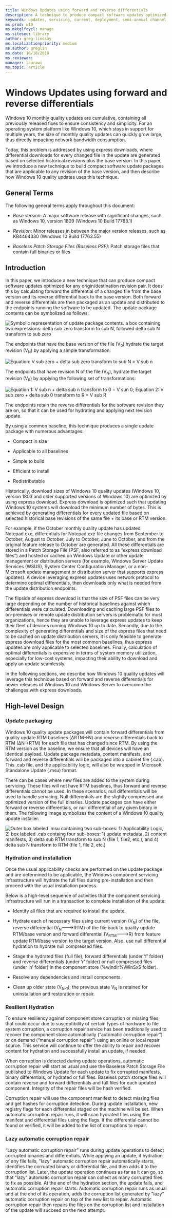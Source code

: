 ```yaml
---
title: Windows Updates using forward and reverse differentials
description: A technique to produce compact software updates optimized for any origin and destination revision pair
keywords: updates, servicing, current, deployment, semi-annual channel, feature, quality, rings, insider, tools
ms.prod: w10
ms.mktglfcycl: manage
ms.sitesec: library
author: greg-lindsay
ms.localizationpriority: medium
ms.author: greglin
ms.date: 10/18/2018
ms.reviewer: 
manager: laurawi
ms.topic: article
---
```


# Windows Updates using forward and reverse differentials


Windows 10 monthly quality updates are cumulative, containing all previously
released fixes to ensure consistency and simplicity. For an operating system
platform like Windows 10, which stays in support for multiple years, the size of
monthly quality updates can quickly grow large, thus directly impacting network
bandwidth consumption.

Today, this problem is addressed by using express downloads, where differential
downloads for every changed file in the update are generated based on selected
historical revisions plus the base version. In this paper, we introduce a new
technique to build compact software update packages that are applicable to any
revision of the base version, and then describe how Windows 10 quality updates
uses this technique.

## General Terms

The following general terms apply throughout this document:

-   *Base version*: A major software release with significant changes, such as
    Windows 10, version 1809 (Windows 10 Build 17763.1)

-   *Revision*: Minor releases in between the major version releases, such as
    KB4464330 (Windows 10 Build 17763.55)

-   *Baseless Patch Storage Files (Baseless PSF)*: Patch storage files that
    contain full binaries or files

## Introduction

In this paper, we introduce a new technique that can produce compact software
updates optimized for any origin/destination revision pair. It does this by
calculating forward the differential of a changed file from the base version and
its reverse differential back to the base version. Both forward and reverse
differentials are then packaged as an update and distributed to the endpoints
running the software to be updated. The update package contents can be symbolized as follows:

![Symbolic representation of update package contents. a box containing two expressions: delta sub zero transform to sub N, followed delta sub N transform to sub zero](images/PSF1.png)

The endpoints that have the base version of the file (V<sub>0</sub>) hydrate the target
revision (V<sub>N</sub>) by applying a simple transformation:

![Equation: V sub zero + delta sub zero transform to sub N = V sub n](images/PSF2.png)

The endpoints that have revision N of the file (V<sub>N</sub>), hydrate the target revision
(V<sub>R</sub>) by applying the following set of transformations:

![Equation 1: V sub n + delta sub n transform to 0 = V sun 0; Equation 2: V sub zero + delta sub 0 transform to R = V sub R](images/PSF3.png)

The endpoints retain the reverse differentials for the software revision they
are on, so that it can be used for hydrating and applying next revision update.

By using a common baseline, this technique produces a single update package with
numerous advantages:

-   Compact in size

-   Applicable to all baselines

-   Simple to build

-   Efficient to install

-   Redistributable

Historically, download sizes of Windows 10 quality updates (Windows 10, version
1803 and older supported versions of Windows 10) are optimized by using express
download. Express download is optimized such that updating Windows 10 systems
will download the minimum number of bytes. This is achieved by generating
differentials for every updated file based on selected historical base revisions
of the same file + its base or RTM version.

For example, if the October monthly quality update has updated Notepad.exe,
differentials for Notepad.exe file changes from September to October, August to
October, July to October, June to October, and from the original feature release
to October are generated. All these differentials are stored in a Patch Storage
File (PSF, also referred to as “express download files”) and hosted or cached on
Windows Update or other update management or distribution servers (for example,
Windows Server Update Services (WSUS), System Center Configuration Manager, or a
non-Microsoft update management or distribution server that supports express
updates). A device leveraging express updates uses network protocol to determine
optimal differentials, then downloads only what is needed from the update
distribution endpoints.

The flipside of express download is that the size of PSF files can be very large
depending on the number of historical baselines against which differentials were
calculated. Downloading and caching large PSF files to on-premises or remote
update distribution servers is problematic for most organizations, hence they
are unable to leverage express updates to keep their fleet of devices running
Windows 10 up to date. Secondly, due to the complexity of generating
differentials and size of the express files that need to be cached on update
distribution servers, it is only feasible to generate express download files for
the most common baselines, thus express updates are only applicable to selected
baselines. Finally, calculation of optimal differentials is expensive in terms
of system memory utilization, especially for low-cost systems, impacting their
ability to download and apply an update seamlessly.

In the following sections, we describe how Windows 10 quality updates will
leverage this technique based on forward and reverse differentials for newer
releases of Windows 10 and Windows Server to overcome the challenges with
express downloads.

## High-level Design

### Update packaging

Windows 10 quality update packages will contain forward differentials from
quality update RTM baselines (∆RTM→N) and reverse differentials back to RTM
(∆N→RTM) for each file that has changed since RTM. By using the RTM version as
the baseline, we ensure that all devices will have an identical payload. Update
package metadata, content manifests, and forward and reverse differentials will
be packaged into a cabinet file (.cab). This .cab file, and the applicability
logic, will also be wrapped in Microsoft Standalone Update (.msu) format.

There can be cases where new files are added to the system during servicing.
These files will not have RTM baselines, thus forward and reverse differentials
cannot be used. In these scenarios, null differentials will be used to handle
servicing. Null differentials are the slightly compressed and optimized version
of the full binaries. Update packages can have either
forward or reverse differentials, or null differential of any given binary in
them. The following image symbolizes the content of a Windows 10 quality update installer:

![Outer box labeled .msu containing two sub-boxes: 1) Applicability Logic, 2) box labeled .cab containg four sub-boxes: 1) update metadata, 2) content manifests, 3) delta sub RTM transform to sub N (file 1, file2, etc.), and 4) delta sub N transform to RTM (file 1, file 2, etc.)](images/PSF4.png)

### Hydration and installation 

Once the usual applicability checks are performed on the update package and are
determined to be applicable, the Windows component servicing infrastructure will
hydrate the full files during pre-installation and then proceed with the usual
installation process.

Below is a high-level sequence of activities that the component servicing
infrastructure will run in a transaction to complete installation of the update:

-   Identify all files that are required to install the update.

-   Hydrate each of necessary files using current version (V<sub>N</sub>) of the file,
    reverse differential (V<sub>N</sub>--->RTM) of the file back to quality update RTM/base
    version and forward differential (V<sub>RTM</sub>--->R) from feature update RTM/base
    version to the target version. Also, use null differential hydration to
    hydrate null compressed files.

-   Stage the hydrated files (full file), forward differentials (under ‘f’
    folder) and reverse differentials (under ‘r’ folder) or null compressed
    files (under ‘n’ folder) in the component store (%windir%\\WinSxS folder).

-   Resolve any dependencies and install components.

-   Clean up older state (V<sub>N-1</sub>); the previous state V<sub>N</sub> is retained for
    uninstallation and restoration or repair.

### **Resilient Hydration**

To ensure resiliency against component store corruption or missing files that
could occur due to susceptibility of certain types of hardware to file system
corruption, a corruption repair service has been traditionally used to recover
the component store automatically (“automatic corruption repair”) or on demand
(“manual corruption repair”) using an online or local repair source. This
service will continue to offer the ability to repair and recover content for
hydration and successfully install an update, if needed.

When corruption is detected during update operations, automatic corruption
repair will start as usual and use the Baseless Patch Storage File published to
Windows Update for each update to fix corrupted manifests, binary differentials,
or hydrated or full files. Baseless patch storage files will contain reverse and
forward differentials and full files for each updated component. Integrity of
the repair files will be hash verified.

Corruption repair will use the component manifest to detect missing files and
get hashes for corruption detection. During update installation, new registry
flags for each differential staged on the machine will be set. When automatic
corruption repair runs, it will scan hydrated files using the manifest and
differential files using the flags. If the differential cannot be found or
verified, it will be added to the list of corruptions to repair.

### Lazy automatic corruption repair

“Lazy automatic corruption repair” runs during update operations to detect
corrupted binaries and differentials. While applying an update, if hydration of
any file fails, "lazy" automatic corruption repair automatically starts,
identifies the corrupted binary or differential file, and then adds it to the
corruption list. Later, the update operation continues as far as it can go, so
that "lazy" automatic corruption repair can collect as many corrupted files to fix
as possible. At the end of the hydration section, the update fails, and
automatic corruption repair starts. Automatic corruption repair runs as usual
and at the end of its operation, adds the corruption list generated by "lazy"
automatic corruption repair on top of the new list to repair. Automatic
corruption repair then repairs the files on the corruption list and installation
of the update will succeed on the next attempt.

